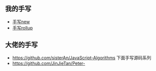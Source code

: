 ## 我的手写
- [手写new](./01.new/)
- [手写rollup](./16.myrollup/)
## 大佬的手写
- https://github.com/sisterAn/JavaScript-Algorithms 下面手写源码系列
- https://github.com/JinJieTan/Peter-
